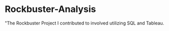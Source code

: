 # Rockbuster-Analysis
"The Rockbuster Project I contributed to involved utilizing SQL and Tableau. 

